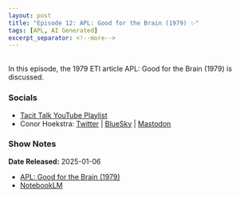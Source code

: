 ```yaml
---
layout: post
title: "Episode 12: APL: Good for the Brain (1979) ✨"
tags: [APL, AI Generated]
excerpt_separator: <!--more-->
---
```


<div id="buzzsprout-player-16392189"></div><script src="https://www.buzzsprout.com/2363521/episodes/16392189-episode-12-apl-good-for-the-brain-1979.js?container_id=buzzsprout-player-16392189&player=small" type="text/javascript" charset="utf-8"></script>

<br>In this episode, the 1979 ETI article APL: Good for the Brain (1979) is discussed.

<!--more-->

### Socials

* [Tacit Talk YouTube Playlist](https://www.youtube.com/playlist?list=PLVFrD1dmDdvenJhYti3HomLRkC4_Y9AXA)
* Conor Hoekstra: [Twitter](https://twitter.com/code_report) \| [BlueSky](https://bsky.app/profile/codereport.bsky.social) \| [Mastodon](https://mastodon.social/@code_report)

### Show Notes

**Date Released:** 2025-01-06 <br>

* [APL: Good for the Brain (1979)](https://github.com/codereport/Content/blob/main/Talks/2022-07-CppNorth/TheTwinAlgorithms/APL%20Good%20for%20the%20Brain.pdf)
* [NotebookLM](https://notebooklm.google.com/)
